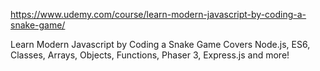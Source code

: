 https://www.udemy.com/course/learn-modern-javascript-by-coding-a-snake-game/

Learn Modern Javascript by Coding a Snake Game
Covers Node.js, ES6, Classes, Arrays, Objects, Functions, Phaser 3, Express.js and more!
